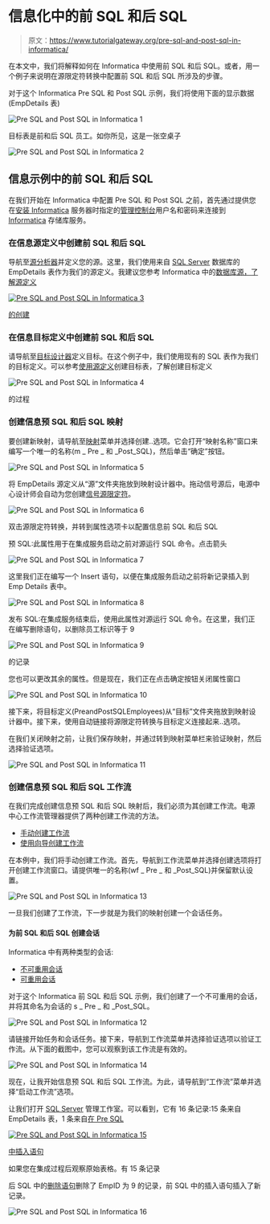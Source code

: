 # 信息化中的前 SQL 和后 SQL

> 原文：<https://www.tutorialgateway.org/pre-sql-and-post-sql-in-informatica/>

在本文中，我们将解释如何在 Informatica 中使用前 SQL 和后 SQL。或者，用一个例子来说明在源限定符转换中配置前 SQL 和后 SQL 所涉及的步骤。

对于这个 Informatica Pre SQL 和 Post SQL 示例，我们将使用下面的显示数据(EmpDetails 表)

![Pre SQL and Post SQL in Informatica 1](img/e8cbc25d5650120f9f905ae22a0684c7.png)

目标表是前和后 SQL 员工。如你所见，这是一张空桌子

![Pre SQL and Post SQL in Informatica 2](img/b6d127b634a6189c53a5ffaadc44659d.png)

## 信息示例中的前 SQL 和后 SQL

在我们开始在 Informatica 中配置 Pre SQL 和 Post SQL 之前，首先通过提供您在[安装 Informatica](https://www.tutorialgateway.org/how-to-install-informatica/) 服务器时指定的[管理控制台](https://www.tutorialgateway.org/informatica-admin-console/)用户名和密码来连接到 [Informatica](https://www.tutorialgateway.org/informatica/) 存储库服务。

### 在信息源定义中创建前 SQL 和后 SQL

导航至[源分析器](https://www.tutorialgateway.org/informatica-source-analyzer/)并定义您的源。这里，我们使用来自 [SQL Server](https://www.tutorialgateway.org/sql/) 数据库的 EmpDetails 表作为我们的源定义。我建议您参考 Informatica 中的[数据库源，了解源定义](https://www.tutorialgateway.org/database-source-in-informatica/)

[![Pre SQL and Post SQL in Informatica 3](img/b90249c3c887ca4d17861d0efe9c8887.png)](https://www.tutorialgateway.org/database-source-in-informatica/)

[的创建](https://www.tutorialgateway.org/database-source-in-informatica/)

### 在信息目标定义中创建前 SQL 和后 SQL

请导航至[目标设计器](https://www.tutorialgateway.org/target-designer-in-informatica/)定义目标。在这个例子中，我们使用现有的 SQL 表作为我们的目标定义。可以参考[使用源定义](https://www.tutorialgateway.org/create-informatica-target-table-using-source-definition/)创建目标表，了解创建目标定义

![Pre SQL and Post SQL in Informatica 4](img/12b6d17caaa189ddc4ef890b5b588274.png)

的过程

### 创建信息预 SQL 和后 SQL 映射

要创建新映射，请导航至[映射](https://www.tutorialgateway.org/informatica-mapping/)菜单并选择创建..选项。它会打开“映射名称”窗口来编写一个唯一的名称(m _ Pre _ 和 _Post_SQL)，然后单击“确定”按钮。

![Pre SQL and Post SQL in Informatica 5](img/3c5b42fd1f55e879d7fcfb0918067059.png)

将 EmpDetails 源定义从“源”文件夹拖放到映射设计器中。拖动信号源后，电源中心设计师会自动为您创建[信号源限定符](https://www.tutorialgateway.org/source-qualifier-transformation-in-informatica/)。

![Pre SQL and Post SQL in Informatica 6](img/b27d96f44d57d27e51f6c5776d73dac9.png)

双击源限定符转换，并转到属性选项卡以配置信息前 SQL 和后 SQL

预 SQL:此属性用于在集成服务启动之前对源运行 SQL 命令。点击箭头

![Pre SQL and Post SQL in Informatica 7](img/0151bab878b324eadc1ae2826a88e5e6.png)

这里我们正在编写一个 Insert 语句，以便在集成服务启动之前将新记录插入到 Emp Details 表中。

![Pre SQL and Post SQL in Informatica 8](img/cd7448ea4e678038fe8ae6af9a0b0370.png)

发布 SQL:在集成服务结束后，使用此属性对源运行 SQL 命令。在这里，我们正在编写删除语句，以删除员工标识等于 9

![Pre SQL and Post SQL in Informatica 9](img/d7c9f9b7f60b2d853bcb0a5da07e6e30.png)

的记录

您也可以更改其余的属性。但是现在，我们正在点击确定按钮关闭属性窗口

![Pre SQL and Post SQL in Informatica 10](img/a9e86be0a109103be538dbc3b83f4129.png)

接下来，将目标定义(PreandPostSQLEmployees)从“目标”文件夹拖放到映射设计器中。接下来，使用自动链接将源限定符转换与目标定义连接起来..选项。

在我们关闭映射之前，让我们保存映射，并通过转到映射菜单栏来验证映射，然后选择验证选项。

![Pre SQL and Post SQL in Informatica 11](img/c4f454fdacf906fe2f9629a6e958b275.png)

### 创建信息预 SQL 和后 SQL 工作流

在我们完成创建信息预 SQL 和后 SQL 映射后，我们必须为其创建工作流。电源中心工作流管理器提供了两种创建工作流的方法。

*   [手动创建工作流](https://www.tutorialgateway.org/informatica-workflow/)
*   [使用向导创建工作流](https://www.tutorialgateway.org/informatica-workflow-using-wizard/)

在本例中，我们将手动创建工作流。首先，导航到工作流菜单并选择创建选项将打开创建工作流窗口。请提供唯一的名称(wf _ Pre _ 和 _Post_SQL)并保留默认设置。

![Pre SQL and Post SQL in Informatica 13](img/19248c1ef1d6ef34d96dfdf511d4dfe4.png)

一旦我们创建了工作流，下一步就是为我们的映射创建一个会话任务。

#### 为前 SQL 和后 SQL 创建会话

Informatica 中有两种类型的会话:

*   [不可重用会话](https://www.tutorialgateway.org/session-in-informatica/)
*   [可重用会话](https://www.tutorialgateway.org/reusable-session-in-informatica/)

对于这个 Informatica 前 SQL 和后 SQL 示例，我们创建了一个不可重用的会话，并将其命名为会话的 s _ Pre _ 和 _Post_SQL。

![Pre SQL and Post SQL in Informatica 12](img/51b426ad52341fedc587eed2c6ef56ae.png)

请链接开始任务和会话任务。接下来，导航到工作流菜单并选择验证选项以验证工作流。从下面的截图中，您可以观察到该工作流是有效的。

![Pre SQL and Post SQL in Informatica 14](img/03f0f7113332226e5ba6f0de76c4c5ce.png)

现在，让我开始信息预 SQL 和后 SQL 工作流。为此，请导航到“工作流”菜单并选择“启动工作流”选项。

让我们打开 [SQL Server](https://www.tutorialgateway.org/sql/) 管理工作室。可以看到，它有 16 条记录:15 条来自 EmpDetails 表，1 条来自[在 Pre SQL](https://www.tutorialgateway.org/sql-insert-statement/)

[![Pre SQL and Post SQL in Informatica 15](img/a4df302f0e6add584172c14abded6b6c.png)](https://www.tutorialgateway.org/sql-insert-statement/)

[中插入语句](https://www.tutorialgateway.org/sql-insert-statement/)

如果您在集成过程后观察原始表格。有 15 条记录

后 SQL 中的[删除语句](https://www.tutorialgateway.org/sql-delete-statement/)删除了 EmpID 为 9 的记录，前 SQL 中的插入语句插入了新记录。

![Pre SQL and Post SQL in Informatica 16](img/b88300db95281e70f8b12c145c69c225.png)